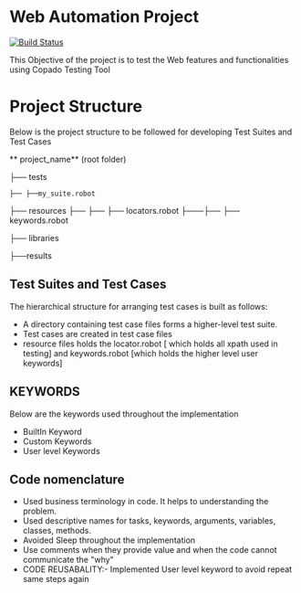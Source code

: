 # Web Automation Project


[![Build Status](https://travis-ci.org/joemccann/dillinger.svg?branch=master)](https://travis-ci.org/joemccann/dillinger)

This Objective of the project is to test the Web features and functionalities using Copado Testing Tool

# Project Structure
Below is the project structure to be followed for developing Test Suites and Test Cases

**   project_name** (root folder)

├── tests

 	├── ├──my_suite.robot
  
├── resources 
	├── ├──					   ├── locators.robot 
 ├───├──					   ├── keywords.robot 

├── libraries 

├──results


## Test Suites and Test Cases
The hierarchical structure for arranging test cases is built as follows:
- A directory containing test case files forms a higher-level test suite.
- Test cases are created in test case files
- resource files holds the locator.robot [ which holds  all xpath used in testing] and keywords.robot [which holds the higher level user keywords]
## KEYWORDS
Below are the keywords used throughout the implementation
- BuiltIn Keyword
- Custom Keywords
- User level Keywords

## Code nomenclature

-   Used business terminology in code. It helps to understanding the problem.
-   Used descriptive names for tasks, keywords, arguments, variables, classes, methods.
- Avoided Sleep throughout the implementation
-   Use comments when they provide value and when the code cannot communicate the "why"
- CODE REUSABALITY:- Implemented User level keyword to avoid repeat same steps again
